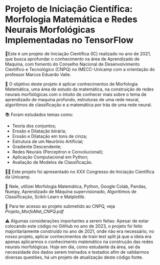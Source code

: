 # Projeto de Iniciação Científica: Morfologia Matemática e Redes Neurais Morfológicas Implementadas no TensorFlow
 
📍Este é um projeto de Iniciação Científica (IC) realizado no ano de 2021, que busca aprofundar o conhecimento na área de Aprendizado de Maquina, com fomento do Conselho Nacional de Desenvolvimento Científico e Tecnológico (CNPQ) no IMECC-Unicamp com a orientação do professor Marcos Eduardo Valle.

🔎 O objetivo deste projeto é aplicar conhecimentos de Morfologia Matemática, uma área de estudo da matemática, na construição de redes neurais morfológicas com o intuito de conhecer mais sobre o tema de aprendizado de maquina profundo, estruturas de uma rede neural, algoritimos de classificação e a matemática por trás de uma rede neural.

📚 Foram estudados temas como:

*   Teoria dos conjuntos;
*   Erosão e Dilatação binária;
*   Erosão e Dilatação em tons de cinza;
*   Estrutura de um Neurônio Artificial;
*   Gradiente Descendente;
*   Redes Neurais (Perceptron e Convolucional);
*   Aplicação Computacional em Python;
*   Avaliação de Modelos de Classificação.

👨‍🏫 Este projeto foi apresentado no XXX Congresso de Iniciação Científica da Unicamp.

🔬 Nele, utilizei Morfologia Matemática, Python, Google Colab, Pandas, Numpy, Aprendizado de Máquina supervisionado, Algoritimos de Classificação, Scikit-Learn e Matplotlib.

📄 Para ter acesso ao projeto submetido ao CNPQ, veja _Projeto_MorfoMat_CNPQ.pdf_

⚠️ Algumas considerações importantes a serem feitas: Apesar de estar colocando este código no GitHub no ano de 2023, o projeto foi feito majoritariamente construído no ano de 2021, onde não era necessário, no nosso projeto, aplicar conhecimentos de train test split já que a ideia era apenas aplicarmos o conhecimento matemático na construção das redes neurais morfológicas. Hoje em dia, como estudante da área, sei da necessidade dos dados serem treinados e testados afim de validarmos diversas questões, há um projeto de atualização deste código fonte.
